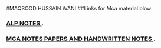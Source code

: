 #MAQSOOD HUSSAIN WANI 
##Links for Mca material blow: 
### [ALP NOTES  ](https://maqsoodhussain.github.io/emunotes/).
### [MCA NOTES PAPERS AND HANDWRITTEN NOTES ](https://maqsoodhussain.github.io/bcamca/).

<!--
**maqsoodhussain/maqsoodhussain** is a ✨ _special_ ✨ repository because its `README.md` (this file) appears on your GitHub profile.

Here are some ideas to get you started:

- 🔭 I’m currently working on ...
- 🌱 I’m currently learning ...
- 👯 I’m looking to collaborate on ...
- 🤔 I’m looking for help with ...
- 💬 Ask me about ...
- 📫 How to reach me: ...
- 😄 Pronouns: ...
- ⚡ Fun fact: ...
-->
